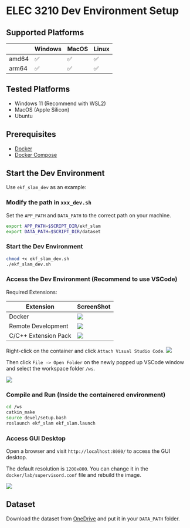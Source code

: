 # ELEC 3210 Dev Environment Setup

## Supported Platforms

|  | Windows | MacOS | Linux |
| --- | --- | --- | --- |
| amd64 | ✅ | ✅ | ✅ |
| arm64 | ✅ | ✅ | ✅ |

## Tested Platforms

- Windows 11 (Recommend with WSL2)
- MacOS (Apple Silicon)
- Ubuntu

## Prerequisites

- [Docker](https://docs.docker.com/get-docker/)
- [Docker Compose](https://docs.docker.com/compose/install/)

## Start the Dev Environment

Use `ekf_slam_dev` as an example:

### Modify the path in `xxx_dev.sh`

Set the `APP_PATH` and `DATA_PATH` to the correct path on your machine.

```bash
export APP_PATH=$SCRIPT_DIR/ekf_slam
export DATA_PATH=$SCRIPT_DIR/dataset
```

### Start the Dev Environment

```bash
chmod +x ekf_slam_dev.sh
./ekf_slam_dev.sh
```

### Access the Dev Environment (Recommend to use VSCode)

Required Extensions:

| Extension | ScreenShot |
| --- | --- |
| Docker | ![](https://wpcos-1300629776.cos.ap-chengdu.myqcloud.com/wpcos-1300629776/Gallery20240827175454.png) |
| Remote Development | ![](https://wpcos-1300629776.cos.ap-chengdu.myqcloud.com/wpcos-1300629776/Gallery20240827175422.png) |
| C/C++ Extension Pack | ![](https://wpcos-1300629776.cos.ap-chengdu.myqcloud.com/wpcos-1300629776/Gallery20240827175144.png) |

Right-click on the container and click `Attach Visual Studio Code`.
![](https://wpcos-1300629776.cos.ap-chengdu.myqcloud.com/wpcos-1300629776/Gallery20240827180027.png)

Then click `File -> Open Folder` on the newly popped up VSCode window and select the workspace folder `/ws`.

![](https://wpcos-1300629776.cos.ap-chengdu.myqcloud.com/wpcos-1300629776/Gallery20240827180329.png)

### Compile and Run (Inside the containered environment)

```bash
cd /ws
catkin_make
source devel/setup.bash
roslaunch ekf_slam ekf_slam.launch
```

### Access GUI Desktop

Open a browser and visit `http://localhost:8080/` to access the GUI desktop.

The default resolution is `1200x800`. You can change it in the `docker/lab/supervisord.conf` file and rebuild the image.

![](https://wpcos-1300629776.cos.ap-chengdu.myqcloud.com/wpcos-1300629776/Gallery20240827200722.png)

## Dataset

Download the dataset from [OneDrive](https://hkustconnect-my.sharepoint.com/:f:/g/personal/yxuew_connect_ust_hk/EvNk5iuMFM1NkEr5jKU8t_sBQ8kD0Upbh8-hUefh_FPxwg?e=eUildp) and put it in your `DATA_PATH` folder.